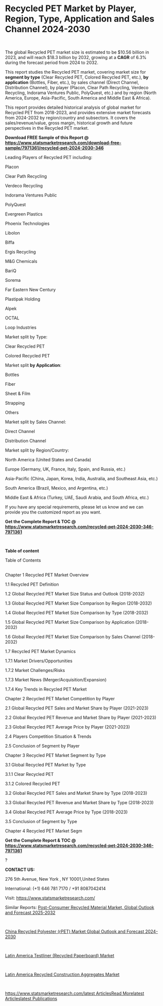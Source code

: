 <h1>Recycled PET Market by Player, Region, Type, Application and Sales Channel 2024-2030</h1><br/><p>The global Recycled PET market size is estimated to be $10.56 billion in 2023, and will reach $18.3 billion by 2032, growing at a <strong>CAGR</strong> of 6.3% during the forecast period from 2024 to 2032.</p>
 
 
 
 <p>This report studies the Recycled PET market, covering market size for <strong>segment by type</strong> (Clear Recycled PET, Colored Recycled PET, etc.), <strong>by application</strong> (Bottles, Fiber, etc.), by sales channel (Direct Channel, Distribution Channel), by player (Placon, Clear Path Recycling, Verdeco Recycling, Indorama Ventures Public, PolyQuest, etc.) and by region (North America, Europe, Asia-Pacific, South America and Middle East & Africa).</p>
 
 
 
 <p>This report provides detailed historical analysis of global market for Recycled PET from 2018-2023, and provides extensive market forecasts from 2024-2032 by region/country and subsectors. It covers the sales/revenue/value, gross margin, historical growth and future perspectives in the Recycled PET market.</p>
 
 
 
 <p><strong>Download FREE Sample of this Report @ <a href="https://www.statsmarketresearch.com/download-free-sample/7971361/recycled-pet-2024-2030-346">https://www.statsmarketresearch.com/download-free-sample/7971361/recycled-pet-2024-2030-346</a></strong></p>
 
 
 
 <p>Leading Players of Recycled PET including:</p>
 
 
 
 <p>Placon</p>
 
 
 
 <p>Clear Path Recycling</p>
 
 
 
 <p>Verdeco Recycling</p>
 
 
 
 <p>Indorama Ventures Public</p>
 
 
 
 <p>PolyQuest</p>
 
 
 
 <p>Evergreen Plastics</p>
 
 
 
 <p>Phoenix Technologies</p>
 
 
 
 <p>Libolon</p>
 
 
 
 <p>Biffa</p>
 
 
 
 <p>Ergis Recycling</p>
 
 
 
 <p>M&G Chemicals</p>
 
 
 
 <p>BariQ</p>
 
 
 
 <p>Sorema</p>
 
 
 
 <p>Far Eastern New Century</p>
 
 
 
 <p>Plastipak Holding</p>
 
 
 
 <p>Alpek</p>
 
 
 
 <p>OCTAL</p>
 
 
 
 <p>Loop Industries</p>
 
 
 
 <p>Market split by Type:</p>
 
 
 
 <p>Clear Recycled PET</p>
 
 
 
 <p>Colored Recycled PET</p>
 
 
 
 <p>Market split <strong>by Application</strong>:</p>
 
 
 
 <p>Bottles</p>
 
 
 
 <p>Fiber</p>
 
 
 
 <p>Sheet & Film</p>
 
 
 
 <p>Strapping</p>
 
 
 
 <p>Others</p>
 
 
 
 <p>Market split by Sales Channel:</p>
 
 
 
 <p>Direct Channel</p>
 
 
 
 <p>Distribution Channel</p>
 
 
 
 <p>Market split by Region/Country:</p>
 
 
 
 <p>North America (United States and Canada)</p>
 
 
 
 <p>Europe (Germany, UK, France, Italy, Spain, and Russia, etc.)</p>
 
 
 
 <p>Asia-Pacific (China, Japan, Korea, India, Australia, and Southeast Asia, etc.)</p>
 
 
 
 <p>South America (Brazil, Mexico, and Argentina, etc.)</p>
 
 
 
 <p>Middle East & Africa (Turkey, UAE, Saudi Arabia, and South Africa, etc.)</p>
 
 
 
 <p>If you have any special requirements, please let us know and we can provide you the customized report as you want.</p>
 
 
 
 <div><b>Get the Complete Report & TOC @ <a href="https://www.statsmarketresearch.com/recycled-pet-2024-2030-346-7971361">https://www.statsmarketresearch.com/recycled-pet-2024-2030-346-7971361</a></b></div>
 
 
 
 <p><br />
 
 <b>Table of content</b></p>
 
 
 
 <p>Table of Contents<br />
 
 <br />
 
 Chapter 1 Recycled PET Market Overview<br />
 
 1.1 Recycled PET Definition<br />
 
 1.2 Global Recycled PET Market Size Status and Outlook (2018-2032)<br />
 
 1.3 Global Recycled PET Market Size Comparison by Region (2018-2032)<br />
 
 1.4 Global Recycled PET Market Size Comparison by Type (2018-2032)<br />
 
 1.5 Global Recycled PET Market Size Comparison by Application (2018-2032)<br />
 
 1.6 Global Recycled PET Market Size Comparison by Sales Channel (2018-2032)<br />
 
 1.7 Recycled PET Market Dynamics<br />
 
 1.7.1 Market Drivers/Opportunities<br />
 
 1.7.2 Market Challenges/Risks<br />
 
 1.7.3 Market News (Merger/Acquisition/Expansion)<br />
 
 1.7.4 Key Trends in Recycled PET Market<br />
 
 Chapter 2 Recycled PET Market Competition by Player<br />
 
 2.1 Global Recycled PET Sales and Market Share by Player (2021-2023)<br />
 
 2.2 Global Recycled PET Revenue and Market Share by Player (2021-2023)<br />
 
 2.3 Global Recycled PET Average Price by Player (2021-2023)<br />
 
 2.4 Players Competition Situation & Trends<br />
 
 2.5 Conclusion of Segment by Player<br />
 
 Chapter 3 Recycled PET Market Segment by Type<br />
 
 3.1 Global Recycled PET Market by Type<br />
 
 3.1.1 Clear Recycled PET<br />
 
 3.1.2 Colored Recycled PET<br />
 
 3.2 Global Recycled PET Sales and Market Share by Type (2018-2023)<br />
 
 3.3 Global Recycled PET Revenue and Market Share by Type (2018-2023)<br />
 
 3.4 Global Recycled PET Average Price by Type (2018-2023)<br />
 
 3.5 Conclusion of Segment by Type<br />
 
 Chapter 4 Recycled PET Market Segm</p>
 
 
 
 <div><b>Get the Complete Report & TOC @ <a href="https://www.statsmarketresearch.com/recycled-pet-2024-2030-346-7971361">https://www.statsmarketresearch.com/recycled-pet-2024-2030-346-7971361</a></b></div>
 
 
 
 <p>? </p>
 
 
 
 <p><b>CONTACT US:</b><br />
 
 276 5th Avenue, New York , NY 10001,United States<br />
 
 International: (+1) 646 781 7170 / +91 8087042414<br />
 
 Visit: <a href="https://www.statsmarketresearch.com/">https://www.statsmarketresearch.com/</a><br />
 
 Similar Reports: <a href="https://www.statsmarketresearch.com/recycled-pet-2024-2030-346-7971361">Post-Consumer Recycled Material Market, Global Outlook and Forecast 2025-2032</a><br />
 
 <br />
 
 <a href="https://www.statsmarketresearch.com/recycled-pet-2024-2030-346-7971361">China Recycled Polyester (rPET) Market Global Outlook and Forecast 2024-2030</a><br />
 
 <br />
 
 <a href="https://www.statsmarketresearch.com/recycled-pet-2024-2030-346-7971361">Latin America Testliner (Recycled Paperboard) Market</a><br />
 
 <br />
 
 <a href="https://www.statsmarketresearch.com/recycled-pet-2024-2030-346-7971361">Latin America Recycled Construction Aggregates Market</a><br />
 
 <br />
 
 <a href="https://gyeongbokgung.com">https://www.statsmarketresearch.com/</a><a href="https://hallyeomaritime.com">latest Articles</a><a href="https://jingwansa.com">Read More</a><a href="https://nguoiviet.jp/">latest Articles</a><a href="https://www.intelmarketresearch.com/">latest Publications</a></p>